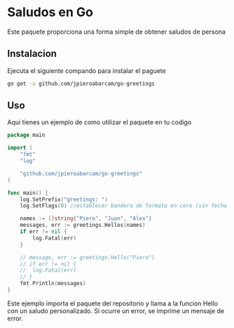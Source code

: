 # Saludos en Go
Este paquete proporciona una forma simple de obtener saludos de persona

## Instalacion
Ejecuta el siguiente compando para instalar el paguete

```bash
go get -u github.com/jpieroabarcam/go-greetings
```

## Uso
Aqui tienes un ejemplo de como utilizar el paquete en tu codigo

```go
package main

import (
	"fmt"
	"log"

	"github.com/jpieroabarcam/go-greetings"
)

func main() {
	log.SetPrefix("greetings: ")
	log.SetFlags(0) //establecer bandera de formato en cero (sin fecha ni hora)

	names := []string{"Piero", "Juan", "Alex"}
	messages, err := greetings.Hellos(names)
	if err != nil {
		log.Fatal(err)
	}

	// message, err := greetings.Hello("Piero")
	// if err != nil {
	// 	log.Fatal(err)
	// }
	fmt.Println(messages)
}
```

Este ejemplo importa el paquete del repositorio y llama a la funcion Hello con un saludo personalizado. Si ocurre un error, se imprime un mensaje de error.